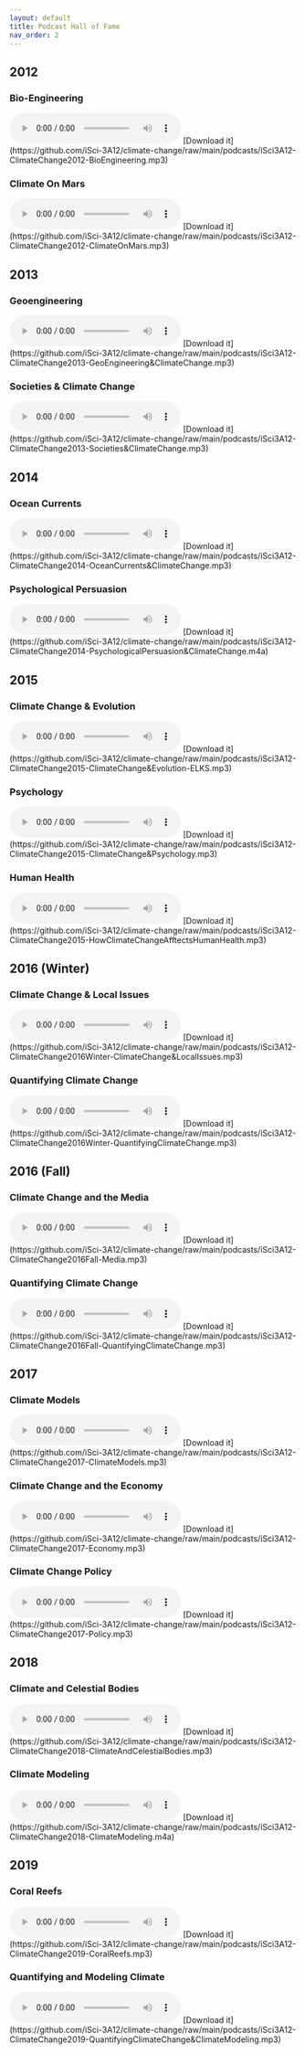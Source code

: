 ```yaml
---
layout: default
title: Podcast Hall of Fame
nav_order: 2
---
```


## 2012
### Bio-Engineering
<audio controls>
  <source src="https://github.com/iSci-3A12/climate-change/raw/main/podcasts/iSci3A12-ClimateChange2012-BioEngineering.mp3" type="audio/mpeg">
</audio>
[Download it](https://github.com/iSci-3A12/climate-change/raw/main/podcasts/iSci3A12-ClimateChange2012-BioEngineering.mp3)

### Climate On Mars
<audio controls>
  <source src="https://github.com/iSci-3A12/climate-change/raw/main/podcasts/iSci3A12-ClimateChange2012-ClimateOnMars.mp3" type="audio/mpeg">
</audio>
[Download it](https://github.com/iSci-3A12/climate-change/raw/main/podcasts/iSci3A12-ClimateChange2012-ClimateOnMars.mp3)

## 2013
### Geoengineering
<audio controls>
  <source src="https://github.com/iSci-3A12/climate-change/raw/main/podcasts/iSci3A12-ClimateChange2013-GeoEngineering&ClimateChange.mp3" type="audio/mpeg">
</audio>
[Download it](https://github.com/iSci-3A12/climate-change/raw/main/podcasts/iSci3A12-ClimateChange2013-GeoEngineering&ClimateChange.mp3)

### Societies & Climate Change
<audio controls>
  <source src="https://github.com/iSci-3A12/climate-change/raw/main/podcasts/iSci3A12-ClimateChange2013-Societies&ClimateChange.mp3" type="audio/mpeg">
</audio>
[Download it](https://github.com/iSci-3A12/climate-change/raw/main/podcasts/iSci3A12-ClimateChange2013-Societies&ClimateChange.mp3)

## 2014
### Ocean Currents
<audio controls>
  <source src="https://github.com/iSci-3A12/climate-change/raw/main/podcasts/iSci3A12-ClimateChange2014-OceanCurrents&ClimateChange.mp3" type="audio/mpeg">
</audio>
[Download it](https://github.com/iSci-3A12/climate-change/raw/main/podcasts/iSci3A12-ClimateChange2014-OceanCurrents&ClimateChange.mp3)

### Psychological Persuasion
<audio controls>
  <source src="https://github.com/iSci-3A12/climate-change/raw/main/podcasts/iSci3A12-ClimateChange2014-PsychologicalPersuasion&ClimateChange.m4a" type="audio/mpeg">
</audio>
[Download it](https://github.com/iSci-3A12/climate-change/raw/main/podcasts/iSci3A12-ClimateChange2014-PsychologicalPersuasion&ClimateChange.m4a)

## 2015
### Climate Change & Evolution
<audio controls>
  <source src="https://github.com/iSci-3A12/climate-change/raw/main/podcasts/iSci3A12-ClimateChange2015-ClimateChange&Evolution-ELKS.mp3" type="audio/mpeg">
</audio>
[Download it](https://github.com/iSci-3A12/climate-change/raw/main/podcasts/iSci3A12-ClimateChange2015-ClimateChange&Evolution-ELKS.mp3)

### Psychology
<audio controls>
  <source src="https://github.com/iSci-3A12/climate-change/raw/main/podcasts/iSci3A12-ClimateChange2015-ClimateChange&Psychology.mp3" type="audio/mpeg">
</audio>
[Download it](https://github.com/iSci-3A12/climate-change/raw/main/podcasts/iSci3A12-ClimateChange2015-ClimateChange&Psychology.mp3)

### Human Health
<audio controls>
  <source src="https://github.com/iSci-3A12/climate-change/raw/main/podcasts/iSci3A12-ClimateChange2015-HowClimateChangeAfftectsHumanHealth.mp3" type="audio/mpeg">
</audio>
[Download it](https://github.com/iSci-3A12/climate-change/raw/main/podcasts/iSci3A12-ClimateChange2015-HowClimateChangeAfftectsHumanHealth.mp3)

## 2016 (Winter)
### Climate Change & Local Issues
<audio controls>
  <source src="https://github.com/iSci-3A12/climate-change/raw/main/podcasts/iSci3A12-ClimateChange2016Winter-ClimateChange&LocalIssues.mp3" type="audio/mpeg">
</audio>
[Download it](https://github.com/iSci-3A12/climate-change/raw/main/podcasts/iSci3A12-ClimateChange2016Winter-ClimateChange&LocalIssues.mp3)

### Quantifying Climate Change
<audio controls>
  <source src="https://github.com/iSci-3A12/climate-change/raw/main/podcasts/iSci3A12-ClimateChange2016Winter-QuantifyingClimateChange.mp3" type="audio/mpeg">
</audio>
[Download it](https://github.com/iSci-3A12/climate-change/raw/main/podcasts/iSci3A12-ClimateChange2016Winter-QuantifyingClimateChange.mp3)

## 2016 (Fall)
### Climate Change and the Media
<audio controls>
  <source src="https://github.com/iSci-3A12/climate-change/raw/main/podcasts/iSci3A12-ClimateChange2016Fall-Media.mp3" type="audio/mpeg">
</audio>
[Download it](https://github.com/iSci-3A12/climate-change/raw/main/podcasts/iSci3A12-ClimateChange2016Fall-Media.mp3)

### Quantifying Climate Change
<audio controls>
  <source src="https://github.com/iSci-3A12/climate-change/raw/main/podcasts/iSci3A12-ClimateChange2016Fall-QuantifyingClimateChange.mp3" type="audio/mpeg">
</audio>
[Download it](https://github.com/iSci-3A12/climate-change/raw/main/podcasts/iSci3A12-ClimateChange2016Fall-QuantifyingClimateChange.mp3)

## 2017
### Climate Models
<audio controls>
  <source src="https://github.com/iSci-3A12/climate-change/raw/main/podcasts/iSci3A12-ClimateChange2017-ClimateModels.mp3" type="audio/mpeg">
</audio>
[Download it](https://github.com/iSci-3A12/climate-change/raw/main/podcasts/iSci3A12-ClimateChange2017-ClimateModels.mp3)

### Climate Change and the Economy
<audio controls>
  <source src="https://github.com/iSci-3A12/climate-change/raw/main/podcasts/iSci3A12-ClimateChange2017-Economy.mp3" type="audio/mpeg">
</audio>
[Download it](https://github.com/iSci-3A12/climate-change/raw/main/podcasts/iSci3A12-ClimateChange2017-Economy.mp3)

### Climate Change Policy
<audio controls>
  <source src="https://github.com/iSci-3A12/climate-change/raw/main/podcasts/iSci3A12-ClimateChange2017-Policy.mp3" type="audio/mpeg">
</audio>
[Download it](https://github.com/iSci-3A12/climate-change/raw/main/podcasts/iSci3A12-ClimateChange2017-Policy.mp3)

## 2018
### Climate and Celestial Bodies
<audio controls>
  <source src="https://github.com/iSci-3A12/climate-change/raw/main/podcasts/iSci3A12-ClimateChange2018-ClimateAndCelestialBodies.mp3" type="audio/mpeg">
</audio>
[Download it](https://github.com/iSci-3A12/climate-change/raw/main/podcasts/iSci3A12-ClimateChange2018-ClimateAndCelestialBodies.mp3)

### Climate Modeling
<audio controls>
  <source src="https://github.com/iSci-3A12/climate-change/raw/main/podcasts/iSci3A12-ClimateChange2018-ClimateModeling.m4a" type="audio/mpeg">
</audio>
[Download it](https://github.com/iSci-3A12/climate-change/raw/main/podcasts/iSci3A12-ClimateChange2018-ClimateModeling.m4a)

## 2019
### Coral Reefs
<audio controls>
  <source src="https://github.com/iSci-3A12/climate-change/raw/main/podcasts/iSci3A12-ClimateChange2019-CoralReefs.mp3" type="audio/mpeg">
</audio>
[Download it](https://github.com/iSci-3A12/climate-change/raw/main/podcasts/iSci3A12-ClimateChange2019-CoralReefs.mp3)

### Quantifying and Modeling Climate
<audio controls>
  <source src="https://github.com/iSci-3A12/climate-change/raw/main/podcasts/iSci3A12-ClimateChange2019-QuantifyingClimateChange&ClimateModeling.mp3" type="audio/mpeg">
</audio>
[Download it](https://github.com/iSci-3A12/climate-change/raw/main/podcasts/iSci3A12-ClimateChange2019-QuantifyingClimateChange&ClimateModeling.mp3)

<!--
## 2021 (Winter)
### 
<audio controls>
  <source src="https://github.com/iSci-3A12/climate-change/raw/main/podcasts/" type="audio/mpeg">
</audio>
[Download it](https://github.com/iSci-3A12/climate-change/raw/main/podcasts/)

### 
<audio controls>
  <source src="https://github.com/iSci-3A12/climate-change/raw/main/podcasts/" type="audio/mpeg">
</audio>
[Download it](https://github.com/iSci-3A12/climate-change/raw/main/podcasts/)

-->
